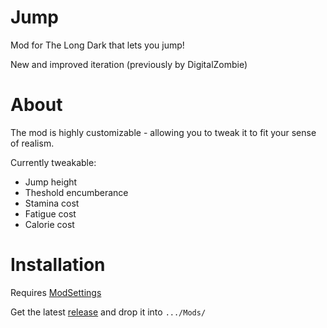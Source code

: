 # Jump
Mod for The Long Dark that lets you jump! 

New and improved iteration (previously by DigitalZombie)
# About
The mod is highly customizable - allowing you to tweak it to fit your sense of realism.

Currently tweakable:
- Jump height
- Theshold encumberance
- Stamina cost
- Fatigue cost
- Calorie cost


# Installation
Requires [ModSettings](https://github.com/zeobviouslyfakeacc/ModSettings/releases)

Get the latest [release](https://github.com/HAHAYOUDEAD/Jump/releases) and drop it into `.../Mods/`
